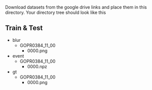 Download datasets from the google drive links and place them in this directory. Your directory tree should look like this

## Train & Test
- blur
   - GOPR0384_11_00
     - 0000.png
- event
   - GOPR0384_11_00
     - 0000.npz
- gt
   - GOPR0384_11_00
     - 0000.png
